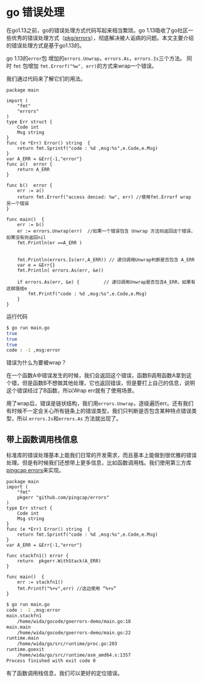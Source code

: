 # go 错误处理

在go1.13之前，go的错误处理方式代码写起来相当繁琐。go 1.13吸收了go社区一些优秀的错误处理方式（[pkg/errors](https://github.com/pkg/errors)），彻底解决被人诟病的问题。本文主要介绍的错误处理方式是基于go1.13的。

go 1.13的`error`包 增加的`errors.Unwrap`，`errors.As`，`errors.Is`三个方法。
同时 `fmt` 包增加 `fmt.Errorf("%w", err)`的方式来wrap一个错误。

我们通过代码来了解它们的用法。
```golang
package main

import (
	"fmt"
	"errors"
)
type Err struct {
	Code int
	Msg string
}
func (e *Err) Error() string  {
	return fmt.Sprintf("code : %d ,msg:%s",e.Code,e.Msg)
}
var A_ERR = &Err{-1,"error"}
func a()  error {
	return A_ERR
}

func b()  error {
	err := a()
	return fmt.Errorf("access denied: %w", err) //使用fmt.Errorf wrap 另一个错误
}

func main()  {
	err := b()
	er := errors.Unwrap(err)  //如果一个错误包含 Unwrap 方法则返回这个错误，如果没有则返回nil
	fmt.Println(er ==A_ERR )


	fmt.Println(errors.Is(err,A_ERR)) // 递归调用Unwrap判断是否包含 A_ERR
	var e = &Err{}
    fmt.Println( errors.As(err, &e))
    
	if errors.As(err, &e) {         // 递归调用Unwrap是否包含A_ERR，如果有这赋值给e
		fmt.Printf("code : %d ,msg:%s",e.Code,e.Msg)
	}
}
```

运行代码
```bash
$ go run main.go
true
true
true
code : -1 ,msg:error
```

错误为什么为要被wrap？

在一个函数A中错误发生的时候，我们会返回这个错误，函数B调用函数A拿到这个错，但是函数B不想做其他处理，它也返回错误，但是要打上自己的信息，说明这个错误经过了B函数，所以Wrap err就有了使用场景。

用了wrap后，错误是链状结构，我们用`errors.Unwrap`，逐级遍历err。还有我们有时候不一定会关心所有链条上的错误类型，我们只判断是否包含某种特点错误类型，所以 `errors.Is`和`errors.As` 方法就出现了。

## 带上函数调用栈信息

标准库的错误处理基本上能我们日常的开发需求，而且基本上能做到很优雅的错误处理。但是有时候我们还想带上更多信息，比如函数调用栈。我们使用第三方库[pingcap errors](https://github.com/pingcap/errors)来实现。

```golang
package main
import (
	"fmt"
	pkgerr "github.com/pingcap/errors"
)
type Err struct {
	Code int
	Msg string
}
func (e *Err) Error() string  {
	return fmt.Sprintf("code : %d ,msg:%s",e.Code,e.Msg)
}
var A_ERR = &Err{-1,"error"}

func stackfn1() error {
	return  pkgerr.WithStack(A_ERR)
}

func main()  {
	err := stackfn1()
	fmt.Printf("%+v",err) //这边使用 “%+v”
}
```

```bash
$ go run main.go
code : -1 ,msg:error
main.stackfn1
	/home/wida/gocode/goerrors-demo/main.go:18
main.main
	/home/wida/gocode/goerrors-demo/main.go:22
runtime.main
	/home/wida/go/src/runtime/proc.go:203
runtime.goexit
	/home/wida/go/src/runtime/asm_amd64.s:1357
Process finished with exit code 0
```
有了函数调用栈信息，我们可以更好的定位错误。